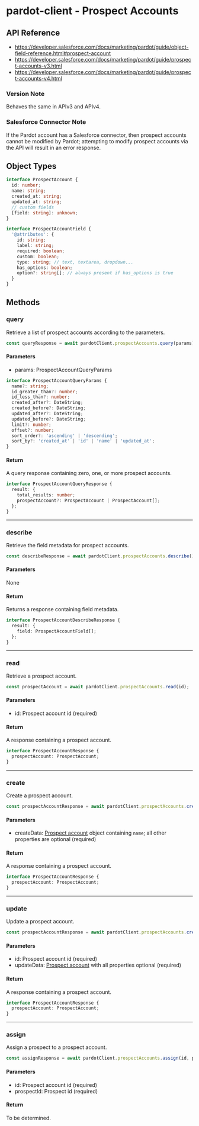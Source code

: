 # pardot-client - Prospect Accounts

## API Reference

- https://developer.salesforce.com/docs/marketing/pardot/guide/object-field-reference.html#prospect-account
- https://developer.salesforce.com/docs/marketing/pardot/guide/prospect-accounts-v3.html
- https://developer.salesforce.com/docs/marketing/pardot/guide/prospect-accounts-v4.html

### Version Note

Behaves the same in APIv3 and APIv4.

### Salesforce Connector Note

If the Pardot account has a Salesforce connector, then prospect accounts cannot be
modified by Pardot; attempting to modify prospect accounts via the API will
result in an error response.

## Object Types

```typescript
interface ProspectAccount {
  id: number;
  name: string;
  created_at: string;
  updated_at: string;
  // custom fields
  [field: string]: unknown;
}

interface ProspectAccountField {
  '@attributes': {
    id: string;
    label: string;
    required: boolean;
    custom: boolean;
    type: string; // text, textarea, dropdown...
    has_options: boolean;
    option?: string[]; // always present if has_options is true 
  }
}
```

## Methods

### query

Retrieve a list of prospect accounts according to the parameters.

```typescript
const queryResponse = await pardotClient.prospectAccounts.query(params);
```

#### Parameters

- params: ProspectAccountQueryParams

```typescript
interface ProspectAccountQueryParams {
  name?: string;
  id_greater_than?: number;
  id_less_than?: number;
  created_after?: DateString;
  created_before?: DateString;
  updated_after?: DateString;
  updated_before?: DateString;
  limit?: number;
  offset?: number;
  sort_order?: 'ascending' | 'descending';
  sort_by?: 'created_at' | 'id' | 'name' | 'updated_at';
}
```

#### Return

A query response containing zero, one, or more prospect accounts.

```typescript
interface ProspectAccountQueryResponse {
  result: {
    total_results: number;
    prospectAccount?: ProspectAccount | ProspectAccount[];
  };
}
```

---

### describe

Retrieve the field metadata for prospect accounts.

```typescript
const describeResponse = await pardotClient.prospectAccounts.describe();
```

#### Parameters

None

#### Return

Returns a response containing field metadata.

```typescript
interface ProspectAccountDescribeResponse {
  result: {
    field: ProspectAccountField[];
  };
}
```

---

### read

Retrieve a prospect account.

```typescript
const prospectAccount = await pardotClient.prospectAccounts.read(id);
```

#### Parameters

- id: Prospect account id (required)

#### Return

A response containing a prospect account.

```typescript
interface ProspectAccountResponse {
  prospectAccount: ProspectAccount;
}
```

---

### create

Create a prospect account.

```typescript
const prospectAccountResponse = await pardotClient.prospectAccounts.create(createData);
```

#### Parameters

- createData: [Prospect account](#object-types) object containing `name`; all other properties are optional (required)

#### Return

A response containing a prospect account.

```typescript
interface ProspectAccountResponse {
  prospectAccount: ProspectAccount;
}
```

---

### update

Update a prospect account.

```typescript
const prospectAccountResponse = await pardotClient.prospectAccounts.create(id, updateData);
```

#### Parameters

- id: Prospect account id (required)
- updateData: [Prospect account](#object-types) with all properties optional (required)

#### Return

A response containing a prospect account.

```typescript
interface ProspectAccountResponse {
  prospectAccount: ProspectAccount;
}
```

---

### assign

Assign a prospect to a prospect account.

```typescript
const assignResponse = await pardotClient.prospectAccounts.assign(id, prospectId);
```

#### Parameters

- id: Prospect account id (required)
- prospectId: Prospect id (required)

#### Return

To be determined.
